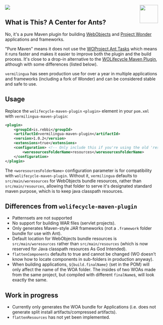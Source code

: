 ![](https://github.com/undur/vermilingua-maven-plugin/workflows/build/badge.svg)
<img align="right" src="https://www.hugi.io/github/img/antkiller2.png" width="60">

## What is This? A Center for Ants? 

No, it's a pure Maven plugin for building
[WebObjects](https://en.wikipedia.org/wiki/WebObjects) and [Project
Wonder](https://github.com/wocommunity/wonder) applications and
frameworks.

"Pure Maven" means it does not use the [WOProject Ant Tasks](https://wiki.wocommunity.org/display/WOL/WOProject-Ant)
which means it runs faster and makes it easier to improve both the plugin and the
build process.  It's close to a drop-in alternative to the [WOLifecycle Maven
Plugin](https://github.com/wocommunity/wolifecycle-maven-plugin),
although with some differences (listed below).

`vermilingua` has seen production use for over a year in multiple
applications and frameworks (including a fork of Wonder) and can
be considered stable and safe to use.

## Usage

Replace the `wolifecycle-maven-plugin` `<plugin>` element in your
`pom.xml` with `vermilingua-maven-plugin`:

```xml
<plugin>
	<groupId>is.rebbi</groupId>
	<artifactId>vermilingua-maven-plugin</artifactId>
	<version>1.0.2</version>
	<extensions>true</extensions>
	<configuration> <!-- Only include this if you're using the old 'resources' name for the resources folder -->
		<woresourcesFolderName>resources</woresourcesFolderName>
	</configuration>
</plugin>
```

The `<woresourcesFolderName>` configuration parameter is for compatibility
with `wolifecycle-maven-plugin`. Without it, `vermilingua` defaults to 
`src/main/woresources` for WebObjects bundle resources, rather
than `src/main/resources`, allowing that folder to serve it's designated standard
maven purpose, which is to keep java classpath resources.


## Differences from `wolifecycle-maven-plugin`

* Patternsets are not supported
* No support for building WAR files (servlet projects).
* Only generates Maven-style JAR frameworks (not a `.framework` folder
  bundle for use with Ant).
* Default location for WebObjects bundle resources is
  `src/main/woresources` rather than `src/main/resources` (which is
  now reserved for Java classpath resources As God Intended).
* `flattenComponents` defaults to true and cannot be changed (WO doesn't know how to locate components in sub-folders in production anyway).
* When building applications, `${build.finalName}` (set in the POM)
  will only affect the name of the WOA folder. The insides of two WOAs
  made from the same project, but compiled with different
  `finalName`s, will look exactly the same.
  
## Work in progress

* Currently only generates the WOA bundle for Applications (i.e. does not
  generate split install artifacts/compressed artifacts).
* `flattenResources` has not yet been implemented.